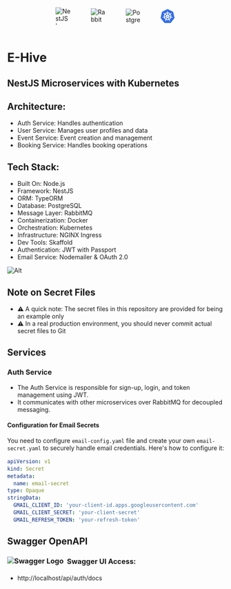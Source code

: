 <div style="display: flex; flex-direction: row; align-items: center; gap: 40px; padding: 20px; justify-content:center">
  <div style="width: 40px; height: 40px; display: flex; align-items: center; justify-content: center;">
    <img src="https://nestjs.com/img/logo-small.svg" 
         alt="NestJS Logo" 
         style="max-width: 100%; max-height: 100%; object-fit: contain;">
  </div>
  
  <div style="width: 40px; height: 40px; display: flex; align-items: center; justify-content: center;">
    <img src="https://cdn.freebiesupply.com/logos/large/2x/rabbitmq-logo-png-transparent.png"
         alt="RabbitMQ Logo" 
         style="max-width: 90%; max-height: 90%; object-fit: contain;">
  </div>
  
  <div style="width: 40px; height: 40px; display: flex; align-items: center; justify-content: center;">
    <img src="https://www.postgresql.org/media/img/about/press/elephant.png" 
         alt="PostgreSQL Logo" 
         style="max-width: 85%; max-height: 85%; object-fit: contain;">
  </div>
  
  <div style="width: 40px; height: 40px; display: flex; align-items: center; justify-content: center;">
    <img src="https://raw.githubusercontent.com/kubernetes/kubernetes/master/logo/logo.png" 
         alt="Kubernetes Logo" 
         style="max-width: 80%; max-height: 80%; object-fit: contain;">
  </div>
</div>

# E-Hive

## NestJS Microservices with Kubernetes

## Architecture:

- Auth Service: Handles authentication
- User Service: Manages user profiles and data
- Event Service: Event creation and management
- Booking Service: Handles booking operations

## Tech Stack:

- Built On: Node.js
- Framework: NestJS
- ORM: TypeORM
- Database: PostgreSQL
- Message Layer: RabbitMQ
- Containerization: Docker
- Orchestration: Kubernetes
- Infrastructure: NGINX Ingress
- Dev Tools: Skaffold
- Authentication: JWT with Passport
- Email Service: Nodemailer & OAuth 2.0

![Alt](https://repobeats.axiom.co/api/embed/c7f2aabb83bf51e8997007f2580643e45142f1a6.svg 'Repo analytics image')

## Note on Secret Files

- ⚠️ A quick note: The secret files in this repository are provided for being an example only
- ⚠️ In a real production environment, you should never commit actual secret files to Git

## Services

### Auth Service

- The Auth Service is responsible for sign-up, login, and token management using JWT.
- It communicates with other microservices over RabbitMQ for decoupled messaging.

#### Configuration for Email Secrets

You need to configure `email-config.yaml` file and create your own `email-secret.yaml` to securely handle email credentials. Here's how to configure it:

```yaml
apiVersion: v1
kind: Secret
metadata:
  name: email-secret
type: Opaque
stringData:
  GMAIL_CLIENT_ID: 'your-client-id.apps.googleusercontent.com'
  GMAIL_CLIENT_SECRET: 'your-client-secret'
  GMAIL_REFRESH_TOKEN: 'your-refresh-token'
```

## Swagger OpenAPI

### <img src="https://pbs.twimg.com/profile_images/1451297216187011072/xLd1JSZk_400x400.png" width="45" style="margin-bottom:5px; vertical-align:middle;" alt="Swagger Logo">&nbsp;&nbsp;Swagger UI Access:

- http://localhost/api/auth/docs
